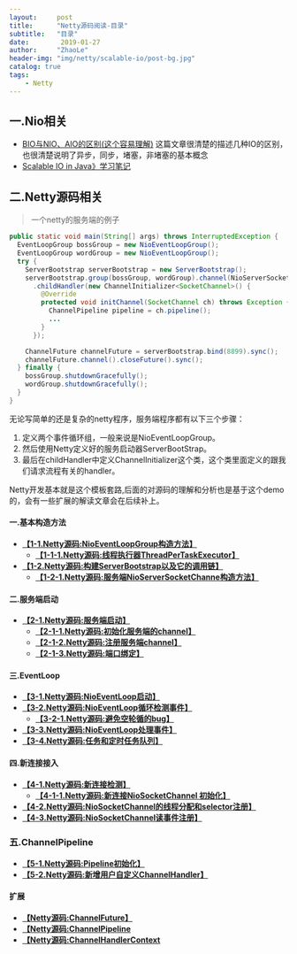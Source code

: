 ```yaml
---
layout:     post
title:      "Netty源码阅读-目录"
subtitle:   "目录"
date:        2019-01-27
author:     "ZhaoLe"
header-img: "img/netty/scalable-io/post-bg.jpg"
catalog: true
tags:
    - Netty
---
```



## 一.Nio相关
* [BIO与NIO、AIO的区别(这个容易理解)](https://blog.csdn.net/skiof007/article/details/52873421) 
这篇文章很清楚的描述几种IO的区别，也很清楚说明了异步，同步，堵塞，非堵塞的基本概念
* [Scalable IO in Java》学习笔记](http://jinlipool.com/2018/12/29/scalable-io-in-java)

## 二.Netty源码相关

> 一个netty的服务端的例子

```java
public static void main(String[] args) throws InterruptedException {
  EventLoopGroup bossGroup = new NioEventLoopGroup();
  EventLoopGroup wordGroup = new NioEventLoopGroup();
  try {
    ServerBootstrap serverBootstrap = new ServerBootstrap();
    serverBootstrap.group(bossGroup, wordGroup).channel(NioServerSocketChannel.class)
      .childHandler(new ChannelInitializer<SocketChannel>() {
        @Override
        protected void initChannel(SocketChannel ch) throws Exception {
          ChannelPipeline pipeline = ch.pipeline();
          ...
        }
      });

    ChannelFuture channelFuture = serverBootstrap.bind(8899).sync();
    channelFuture.channel().closeFuture().sync();
  } finally {
    bossGroup.shutdownGracefully();
    wordGroup.shutdownGracefully();
  }
}
```
无论写简单的还是复杂的netty程序，服务端程序都有以下三个步骤：
1. 定义两个事件循环组，一般来说是NioEventLoopGroup。
2. 然后使用Netty定义好的服务启动器ServerBootStrap。
3. 最后在childHandler中定义ChannelInitializer这个类，这个类里面定义的跟我们请求流程有关的handler。

Netty开发基本就是这个模板套路,后面的对源码的理解和分析也是基于这个demo的，会有一些扩展的解读文章会在后续补上。


#### 一.基本构造方法
* **[【1-1.Netty源码:NioEventLoopGroup构造方法】](http://jinlipool.com/2019/01/27/netty-1-1-NioEventLoopGroup-construct/)**
  * **[【1-1-1.Netty源码:线程执行器ThreadPerTaskExecutor】](http://jinlipool.com/2019/01/27/netty-1-1-1-ThreadPerTaskExecutor/)**
* **[【1-2.Netty源码:构建ServerBootstrap以及它的调用链】](http://jinlipool.com/2019/01/27/netty-1-2-ServerBootstrap-construct/)**
  * **[【1-2-1.Netty源码:服务端NioServerSocketChanne构造方法】](http://jinlipool.com/2019/01/27/netty-1-2-1-NioServerSocketChannel-construct/)**

#### 二.服务端启动
* **[【2-1.Netty源码:服务端启动】](http://jinlipool.com/2019/01/29/netty-2-1-ServerStart/)**
  * **[【2-1-1.Netty源码:初始化服务端的channel】](http://jinlipool.com/2019/01/29/netty-2-1-1-server-channel-initialization/)**
  * **[【2-1-2.Netty源码:注册服务端channel】](http://jinlipool.com/2019/01/29/netty-2-1-2-server-channel-register/)**
  * **[【2-1-3.Netty源码:端口绑定】](http://jinlipool.com/2019/01/29/netty-2-1-3-server-socket-bind/)**

#### 三.EventLoop
* **[【3-1.Netty源码:NioEventLoop启动】](http://jinlipool.com/2019/01/30/netty-3-1-evetloop-start/)**
* **[【3-2.Netty源码:NioEventLoop循环检测事件】](http://jinlipool.com/2019/01/30/netty-3-2-evetloop-event-detection/)**
  * **[【3-2-1.Netty源码:避免空轮循的bug】](http://jinlipool.com/2019/01/31/netty-3-2-1-avoid-epoll-bug)**
* **[【3-3.Netty源码:NioEventLoop处理事件】](http://jinlipool.com/2019/01/30/netty-3-3-handle-event/)**
* **[【3-4.Netty源码:任务和定时任务队列】](http://jinlipool.com/2019/01/30/netty-3-4-task.md/)**

#### 四.新连接接入
* **[【4-1.Netty源码:新连接检测】](http://jinlipool.com/2019/02/03/netty-4-1-connection-detection/)**
  * **[【4-1-1.Netty源码:新连接NioSocketChannel 初始化】](http://jinlipool.com/2019/02/03/netty-4-1-1-NioSocketChannel-construct/)**
* **[【4-2.Netty源码:NioSocketChannel的线程分配和selector注册】](http://jinlipool.com/2019/02/03/netty-4-2-NioSocketChannel-register/)**
* **[【4-3.Netty源码:NioSocketChannel读事件注册】](http://jinlipool.com/2019/02/03/netty-4-3-NioSocketChannel-read-event-register/)**

### 五.ChannelPipeline
* **[【5-1.Netty源码:Pipeline初始化】](http://jinlipool.com/2019/02/09/netty-5-1-Pipeline-initialize/)**
* **[【5-2.Netty源码:新增用户自定义ChannelHandler】](http://jinlipool.com/2019/02/09/netty-5-2-add-custom-handlers/)**

#### 扩展
  * **[【Netty源码:ChannelFuture】](http://jinlipool.com/2019/01/28/netty-extend-1-ChannelFuture/)**
  * **[【Netty源码:ChannelPipeline](http://jinlipool.com/2019/02/03/netty-extend-2-ChannelPipeline/)**
  * **[【Netty源码:ChannelHandlerContext](http://jinlipool.com/2019/02/07/netty-extend-3-ChannelHandlerContext/)**
